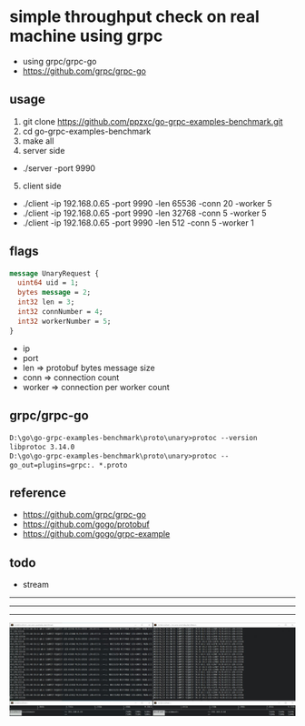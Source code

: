 # simple throughput check on real machine using grpc
- using grpc/grpc-go
- https://github.com/grpc/grpc-go

## usage
1. git clone https://github.com/ppzxc/go-grpc-examples-benchmark.git
2. cd go-grpc-examples-benchmark
3. make all
4. server side
 - ./server -port 9990
5. client side
 - ./client -ip 192.168.0.65 -port 9990 -len 65536 -conn 20 -worker 5
 - ./client -ip 192.168.0.65 -port 9990 -len 32768 -conn 5 -worker 5
 - ./client -ip 192.168.0.65 -port 9990 -len 512 -conn 5 -worker 1

## flags

```protobuf
message UnaryRequest {
  uint64 uid = 1;
  bytes message = 2;
  int32 len = 3;
  int32 connNumber = 4;
  int32 workerNumber = 5;
}
```

 - ip
 - port
 - len => protobuf bytes message size
 - conn => connection count
 - worker => connection per worker count

## grpc/grpc-go
```
D:\go\go-grpc-examples-benchmark\proto\unary>protoc --version
libprotoc 3.14.0
D:\go\go-grpc-examples-benchmark\proto\unary>protoc --go_out=plugins=grpc:. *.proto
```

## reference
- https://github.com/grpc/grpc-go
- https://github.com/gogo/protobuf
- https://github.com/gogo/grpc-example

## todo
- stream

---------------
---------------
---------------
![du](./1.JPG)